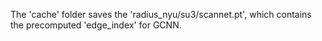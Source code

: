 The 'cache' folder saves the 'radius_nyu/su3/scannet.pt', which contains the precomputed 'edge_index' for GCNN. 
